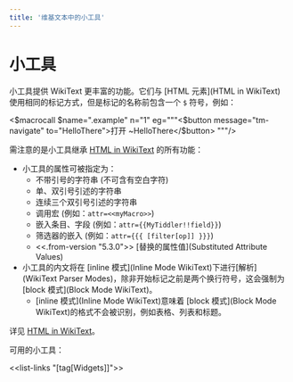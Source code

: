 ```yaml
---
title: '维基文本中的小工具'
---
```


# 小工具

小工具提供 WikiText 更丰富的功能。它们与 [HTML 元素](HTML in WikiText) 使用相同的标记方式，但是标记的名称前包含一个 `$` 符号，例如：

<$macrocall $name=".example" n="1"
eg="""<$button message="tm-navigate" to="HelloThere">打开 ~HelloThere</$button>
"""/>

需注意的是小工具继承 [HTML in WikiText](#HTML%20in%20WikiText) 的所有功能：

* 小工具的属性可被指定为：
    * 不带引号的字符串 (不可含有空白字符)
    * 单、双引号引述的字符串
    * 连续三个双引号引述的字符串
    * 调用宏 (例如：`attr=<<myMacro>>`)
    * 嵌入条目、字段 (例如：`attr={{MyTiddler!!field}}`)
    * 筛选器的嵌入 (例如：`attr={{{ [filter[op]] }}}`)
    * <<.from-version "5.3.0">> [替换的属性值](Substituted Attribute Values)
* 小工具的内文将在 [inline 模式](Inline Mode WikiText)下进行[解析](WikiText Parser Modes)，除非开始标记之前是两个换行符号，这会强制为 [block 模式](Block Mode WikiText)。
    * [inline 模式](Inline Mode WikiText)意味着 [block 模式](Block Mode WikiText)的格式不会被识别，例如表格、列表和标题。

详见 [HTML in WikiText](#HTML%20in%20WikiText)。

可用的小工具：

<<list-links "[tag[Widgets]]">>
